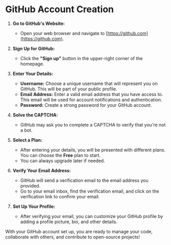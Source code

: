 
# **GitHub Account Creation**

1. **Go to GitHub's Website:**
   - Open your web browser and navigate to [https://github.com](https://github.com).

2. **Sign Up for GitHub:**
   - Click the **"Sign up"** button in the upper-right corner of the homepage.

3. **Enter Your Details:**
   - **Username:** Choose a unique username that will represent you on GitHub. This will be part of your public profile.
   - **Email Address:** Enter a valid email address that you have access to. This email will be used for account notifications and authentication.
   - **Password:** Create a strong password for your GitHub account.
   
4. **Solve the CAPTCHA:**
   - GitHub may ask you to complete a CAPTCHA to verify that you're not a bot.

5. **Select a Plan:**
   - After entering your details, you will be presented with different plans. You can choose the **Free** plan to start.
   - You can always upgrade later if needed.

6. **Verify Your Email Address:**
   - GitHub will send a verification email to the email address you provided.
   - Go to your email inbox, find the verification email, and click on the verification link to confirm your email.

7. **Set Up Your Profile:**
   - After verifying your email, you can customize your GitHub profile by adding a profile picture, bio, and other details.

With your GitHub account set up, you are ready to manage your code, collaborate with others, and contribute to open-source projects!
